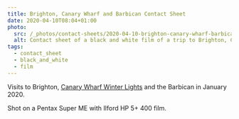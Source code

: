 ```yaml
---
title: Brighton, Canary Wharf and Barbican Contact Sheet
date: 2020-04-10T08:04+01:00
photo:
  src: /_photos/contact-sheets/2020-04-10-brighton-canary-wharf-barbican.jpg
  alt: Contact sheet of a black and white film of a trip to Brighton, Canary Wharf and Barbican
tags:
  - contact_sheet
  - black_and_white
  - film
---
```


Visits to Brighton, [Canary Wharf Winter Lights](https://canarywharf.com/arts-events/events/winter-lights-jan-2020/?instance_id=) and the Barbican in January 2020.

Shot on a Pentax Super ME with Ilford HP 5+ 400 film.
